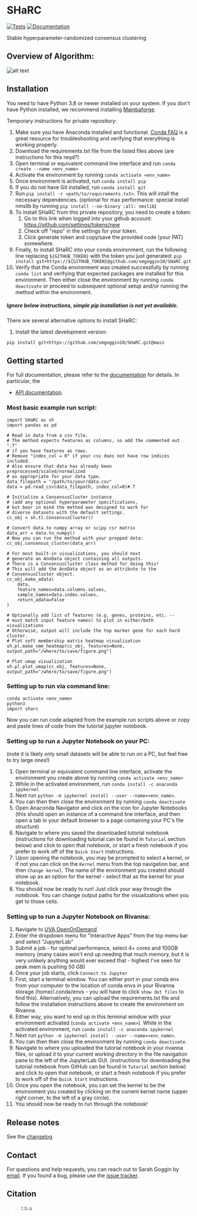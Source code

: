 # SHaRC

[![Tests][badge-tests]][link-tests]
[![Documentation][badge-docs]][link-docs]

[badge-tests]: https://img.shields.io/github/actions/workflow/status/smgoggin10/SHaRC/test.yaml?branch=main
[link-tests]: https://github.com/smgoggin10/SHaRC/actions/workflows/test.yml
[badge-docs]: https://img.shields.io/readthedocs/SHaRC

Stable hyperparameter-randomized consensus clustering

## Overview of Algorithm:

![alt text](https://github.com/smgoggin10/SHaRC/blob/main/Images/sccc_fig1_no_letters.png)

## Installation

You need to have Python 3.8 or newer installed on your system. If you don't have
Python installed, we recommend installing [Mambaforge](https://github.com/conda-forge/miniforge#mambaforge).

Temporary instructions for private repository:

1. Make sure you have Anaconda installed and functional. [Conda FAQ](https://docs.anaconda.com/anaconda/user-guide/faq/) is a great resource for troubleshooting and verifying that everything is working properly.
2. Download the requirements.txt file from the listed files above (are instructions for this reqd?)
3. Open terminal or equivalent command line interface and run `conda create --name <env_name>`
4. Activate the environment by running `conda activate <env_name>`
5. Once environment is activated, run `conda install pip`
6. If you do not have Git installed, run `conda install git`
7. Run `pip install -r <path/to/requirements.txt>`. This will intall the necessary dependencies.
   (optional for max performance: special install nmslib by running `pip install --no-binary :all: nmslib`)
8. To install SHaRC from this private repository, you need to create a token:
    1. Go to this link when logged into your github account: https://github.com/settings/tokens/new
    2. Check off "repo" in the settings for your token.
    3. Click generate token and copy/save the provided code (your PAT) somewhere.
9. Finally, to install SHaRC into your conda environment, run the following line replacing `${GITHUB_TOKEN}` with the token you just generated:
   `pip install git+https://${GITHUB_TOKEN}@github.com/smgoggin10/SHaRC.git`
10. Verify that the Conda environment was created successfully by running `conda list` and verifying that expected packages are installed for this environment. Then either close the environment by running `conda deactivate` or proceed to subsequent optional setup and/or running the method within the environment.

##### Ignore below instructions, simple pip installation is not yet available.

There are several alternative options to install SHaRC:

<!--
1) Install the latest release of `SHaRC` from `PyPI <https://pypi.org/project/SHaRC/>`_:

```bash
pip install SHaRC
```
-->

1. Install the latest development version:

```bash
pip install git+https://github.com/smgoggin10/SHaRC.git@main
```

## Getting started

For full documentation, please refer to the [documentation][link-docs] for details. In particular, the

-   [API documentation][link-api].

### Most basic example run script:

```
import SHaRC as sh
import pandas as pd

# Read in data from a csv file.
# The method expects features as columns, so add the commented out ".T"
# if you have features as rows.
# Remove "index_col = 0" if your csv does not have row indices included.
# Also ensure that data has already been preprocessed/scaled/normalized
# as appropriate for your data type.
data_filepath = "/path/to/your/data.csv"
data = pd.read_csv(data_filepath, index_col=0)#.T

# Initialize a ConsensusCluster instance
# (add any optional hyperparameter specifications,
# but bear in mind the method was designed to work for
# diverse datasets with the default settings.
cc_obj = sh.tl.ConsensusCluster()

# Convert data to numpy array or scipy csr matrix
data_arr = data.to_numpy()
# Now you can run the method with your prepped data:
cc_obj.consensus_cluster(data_arr)

# For most built-in visualizations, you should next
# generate an AnnData object containing all outputs.
# There is a ConsensusCluster class method for doing this!
# This will add the AnnData object as an attribute to the
# ConsensusCluster object.
cc_obj.make_adata(
    data,
    feature_names=data.columns.values,
    sample_names=data.index.values,
    return_adata=False
)

# Optionally add list of features (e.g. genes, proteins, etc. --
# must match input feature names) to plot in either/both visualizations
# Otherwise, output will include the top marker gene for each hard cluster.
# Plot soft membership matrix heatmap visualization
sh.pl.make_smm_heatmap(cc_obj, features=None, output_path="/where/to/save/figure.png")

# Plot umap visualization
sh.pl.plot_umap(cc_obj, features=None, output_path="/where/to/save/figure.png")
```

### Setting up to run via command line:

```
conda activate <env_name>
python3
import sharc
```

Now you can run code adapted from the example run scripts above or copy and paste lines of code from the tutorial jupyter notebook.

### Setting up to run a Jupyter Notebook on your PC:

(note it is likely only small datasets will be able to run on a PC, but feel free to try large ones!)

1. Open terminal or equivalent command line interface, activate the environment you create above by running `conda activate <env_name>`
2. While in the activated environment, run `conda install -c anaconda ipykernel`
3. Next run `python -m ipykernel install --user --name=<env_name>`.
4. You can then then close the environment by running `conda deactivate`
5. Open Anaconda Navigator and click on the icon for Jupyter Notebooks (this should open an instance of a command line interface, and then open a tab in your default browser to a page containing your PC's file structure)
6. Navigate to where you saved the downloaded tutorial notebook (instructions for downloading tutorial can be found in `Tutorial` section below) and click to open that notebook, or start a fresh notebook if you prefer to work off of the `Quick Start` instructions.
7. Upon opening the notebook, you may be prompted to select a kernel, or if not you can click on the `Kernel` menu from the top navigation bar, and then `Change kernel`. The name of the environment you created should show up as an option for the kernel - select that as the kernel for your notebook.
8. You should now be ready to run! Just click your way through the notebook. You can change output paths for the visualizations when you get to those cells.

### Setting up to run a Jupyter Notebook on Rivanna:

1. Navigate to [UVA OpenOnDemand](https://rivanna-portal.hpc.virginia.edu/pun/sys/dashboard/)
2. Enter the dropdown menu for "Interactive Apps" from the top menu bar and select "JupyterLab"
3. Submit a job - for optimal performance, select 4+ cores and 100GB memory (many cases won't end up needing that much memory, but it is very unlikely anything would ever exceed that - highest I've seen for peak mem is pushing 50 GB)
4. Once your job starts, click `Connect to Jupyter`
5. First, start a terminal window. You can either port in your conda env from your computer to the location of conda envs in your Rivanna storage (home/<your compute id>/.conda/envs - you will have to click `show dot files` to find this). Alternatively, you can upload the requirements.txt file and follow the installation instructions above to create the environment on Rivanna.
6. Either way, you want to end up in this terminal window with your environment activated (`conda activate <env_name>`). While in the activated environment, run `conda install -c anaconda ipykernel`
7. Next run `python -m ipykernel install --user --name=<env_name>`.
8. You can then then close the environment by running `conda deactivate`.
9. Navigate to where you uploaded the tutorial notebook in your rivanna files, or upload it to your current working directory in the file navigation pane to the left of the JupyterLab GUI. (instructions for downloading the tutorial notebook from GitHub can be found in `Tutorial` section below) and click to open that notebook, or start a fresh notebook if you prefer to work off of the `Quick Start` instructions.
10. Once you open the notebook, you can set the kernel to be the environment you created by clicking on the current kernel name (upper right corner, to the left of a gray circle).
11. You should now be ready to run through the notebook!

## Release notes

See the [changelog][changelog].

## Contact

For questions and help requests, you can reach out to Sarah Goggin by [email](mailto:sg4dm@virginia.edu).
If you found a bug, please use the [issue tracker][issue-tracker].

## Citation

> t.b.a

[issue-tracker]: https://github.com/smgoggin10/SHaRC/issues
[changelog]: https://SHaRC.readthedocs.io/latest/changelog.html
[link-docs]: https://SHaRC.readthedocs.io
[link-api]: https://SHaRC.readthedocs.io/latest/api.html
